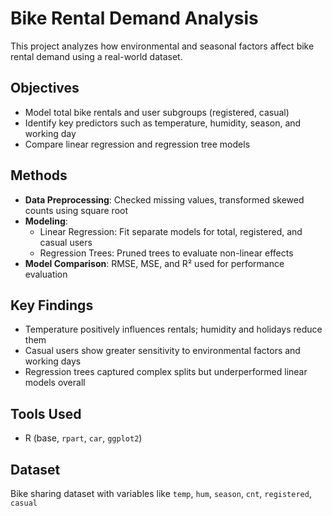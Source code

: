 # Bike Rental Demand Analysis

This project analyzes how environmental and seasonal factors affect bike rental demand using a real-world dataset.

## Objectives
- Model total bike rentals and user subgroups (registered, casual)
- Identify key predictors such as temperature, humidity, season, and working day
- Compare linear regression and regression tree models

## Methods
- **Data Preprocessing**: Checked missing values, transformed skewed counts using square root
- **Modeling**:
  - Linear Regression: Fit separate models for total, registered, and casual users
  - Regression Trees: Pruned trees to evaluate non-linear effects
- **Model Comparison**: RMSE, MSE, and R² used for performance evaluation

## Key Findings
- Temperature positively influences rentals; humidity and holidays reduce them
- Casual users show greater sensitivity to environmental factors and working days
- Regression trees captured complex splits but underperformed linear models overall

## Tools Used
- R (base, `rpart`, `car`, `ggplot2`)

## Dataset
Bike sharing dataset with variables like `temp`, `hum`, `season`, `cnt`, `registered`, `casual`

